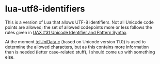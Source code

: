 # lua-utf8-identifiers

This is a version of Lua that allows UTF-8 identifiers. Not all Unicode code points are allowed; the set of allowed codepoints more or less follows the rules given in [UAX #31 Unicode Identifier and Pattern Syntax](https://www.unicode.org/reports/tr31/#D1).

At the moment [tclUniData.c](https://github.com/tcltk/tcl/blob/master/generic/tclUniData.c) (based on Unicode version 11.0) is used to determine the allowed characters, but as this contains more information than is needed (letter case&ndash;related stuff), I should come up with something else.

